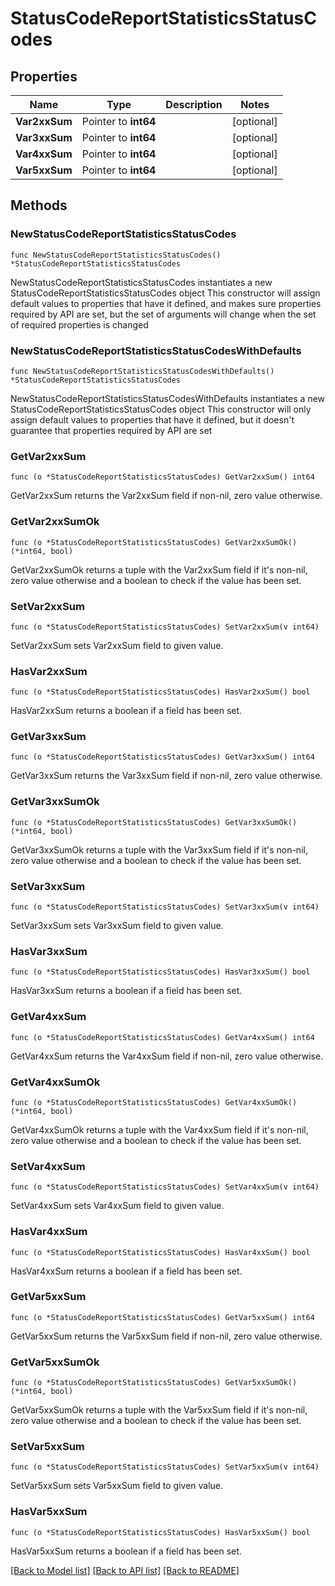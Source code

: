 # StatusCodeReportStatisticsStatusCodes

## Properties

Name | Type | Description | Notes
------------ | ------------- | ------------- | -------------
**Var2xxSum** | Pointer to **int64** |  | [optional] 
**Var3xxSum** | Pointer to **int64** |  | [optional] 
**Var4xxSum** | Pointer to **int64** |  | [optional] 
**Var5xxSum** | Pointer to **int64** |  | [optional] 

## Methods

### NewStatusCodeReportStatisticsStatusCodes

`func NewStatusCodeReportStatisticsStatusCodes() *StatusCodeReportStatisticsStatusCodes`

NewStatusCodeReportStatisticsStatusCodes instantiates a new StatusCodeReportStatisticsStatusCodes object
This constructor will assign default values to properties that have it defined,
and makes sure properties required by API are set, but the set of arguments
will change when the set of required properties is changed

### NewStatusCodeReportStatisticsStatusCodesWithDefaults

`func NewStatusCodeReportStatisticsStatusCodesWithDefaults() *StatusCodeReportStatisticsStatusCodes`

NewStatusCodeReportStatisticsStatusCodesWithDefaults instantiates a new StatusCodeReportStatisticsStatusCodes object
This constructor will only assign default values to properties that have it defined,
but it doesn't guarantee that properties required by API are set

### GetVar2xxSum

`func (o *StatusCodeReportStatisticsStatusCodes) GetVar2xxSum() int64`

GetVar2xxSum returns the Var2xxSum field if non-nil, zero value otherwise.

### GetVar2xxSumOk

`func (o *StatusCodeReportStatisticsStatusCodes) GetVar2xxSumOk() (*int64, bool)`

GetVar2xxSumOk returns a tuple with the Var2xxSum field if it's non-nil, zero value otherwise
and a boolean to check if the value has been set.

### SetVar2xxSum

`func (o *StatusCodeReportStatisticsStatusCodes) SetVar2xxSum(v int64)`

SetVar2xxSum sets Var2xxSum field to given value.

### HasVar2xxSum

`func (o *StatusCodeReportStatisticsStatusCodes) HasVar2xxSum() bool`

HasVar2xxSum returns a boolean if a field has been set.

### GetVar3xxSum

`func (o *StatusCodeReportStatisticsStatusCodes) GetVar3xxSum() int64`

GetVar3xxSum returns the Var3xxSum field if non-nil, zero value otherwise.

### GetVar3xxSumOk

`func (o *StatusCodeReportStatisticsStatusCodes) GetVar3xxSumOk() (*int64, bool)`

GetVar3xxSumOk returns a tuple with the Var3xxSum field if it's non-nil, zero value otherwise
and a boolean to check if the value has been set.

### SetVar3xxSum

`func (o *StatusCodeReportStatisticsStatusCodes) SetVar3xxSum(v int64)`

SetVar3xxSum sets Var3xxSum field to given value.

### HasVar3xxSum

`func (o *StatusCodeReportStatisticsStatusCodes) HasVar3xxSum() bool`

HasVar3xxSum returns a boolean if a field has been set.

### GetVar4xxSum

`func (o *StatusCodeReportStatisticsStatusCodes) GetVar4xxSum() int64`

GetVar4xxSum returns the Var4xxSum field if non-nil, zero value otherwise.

### GetVar4xxSumOk

`func (o *StatusCodeReportStatisticsStatusCodes) GetVar4xxSumOk() (*int64, bool)`

GetVar4xxSumOk returns a tuple with the Var4xxSum field if it's non-nil, zero value otherwise
and a boolean to check if the value has been set.

### SetVar4xxSum

`func (o *StatusCodeReportStatisticsStatusCodes) SetVar4xxSum(v int64)`

SetVar4xxSum sets Var4xxSum field to given value.

### HasVar4xxSum

`func (o *StatusCodeReportStatisticsStatusCodes) HasVar4xxSum() bool`

HasVar4xxSum returns a boolean if a field has been set.

### GetVar5xxSum

`func (o *StatusCodeReportStatisticsStatusCodes) GetVar5xxSum() int64`

GetVar5xxSum returns the Var5xxSum field if non-nil, zero value otherwise.

### GetVar5xxSumOk

`func (o *StatusCodeReportStatisticsStatusCodes) GetVar5xxSumOk() (*int64, bool)`

GetVar5xxSumOk returns a tuple with the Var5xxSum field if it's non-nil, zero value otherwise
and a boolean to check if the value has been set.

### SetVar5xxSum

`func (o *StatusCodeReportStatisticsStatusCodes) SetVar5xxSum(v int64)`

SetVar5xxSum sets Var5xxSum field to given value.

### HasVar5xxSum

`func (o *StatusCodeReportStatisticsStatusCodes) HasVar5xxSum() bool`

HasVar5xxSum returns a boolean if a field has been set.


[[Back to Model list]](HOW-TO.md#documentation-for-models) [[Back to API list]](HOW-TO.md#documentation-for-api-endpoints) [[Back to README]](HOW-TO.md)


